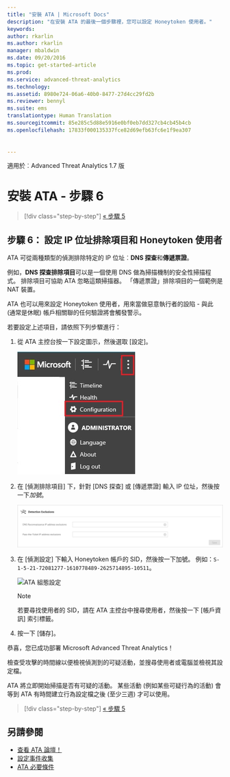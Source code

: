 ```yaml
---
title: "安裝 ATA | Microsoft Docs"
description: "在安裝 ATA 的最後一個步驟裡，您可以設定 Honeytoken 使用者。"
keywords: 
author: rkarlin
ms.author: rkarlin
manager: mbaldwin
ms.date: 09/20/2016
ms.topic: get-started-article
ms.prod: 
ms.service: advanced-threat-analytics
ms.technology: 
ms.assetid: 8980e724-06a6-40b0-8477-27d4cc29fd2b
ms.reviewer: bennyl
ms.suite: ems
translationtype: Human Translation
ms.sourcegitcommit: 85e285c5d88e5916e0bf0eb7dd327cb4cb45b4cb
ms.openlocfilehash: 17833f000135337fce82d69efb63fc6e1f9ea307


---
```


適用於︰Advanced Threat Analytics 1.7 版



# <a name="install-ata---step-6"></a>安裝 ATA - 步驟 6

>[!div class="step-by-step"]
[« 步驟 5](install-ata-step5.md)

## <a name="step-6-configure--ip-address-exclusions-and-honeytoken-user"></a>步驟 6： 設定 IP 位址排除項目和 Honeytoken 使用者
ATA 可從兩種類型的偵測排除特定的 IP 位址︰**DNS 探查**和**傳遞票證**。 

例如，**DNS 探查排除項目**可以是一個使用 DNS 做為掃描機制的安全性掃描程式。 排除項目可協助 ATA 忽略這類掃描器。 「傳遞票證」排除項目的一個範例是 NAT 裝置。    

ATA 也可以用來設定 Honeytoken 使用者，用來當做惡意執行者的設陷 - 與此 (通常是休眠) 帳戶相關聯的任何驗證將會觸發警示。

若要設定上述項目，請依照下列步驟進行：

1.  從 ATA 主控台按一下設定圖示，然後選取 [設定]。

    ![ATA 組態設定](media/ATA-config-icon.JPG)

2.  在 [偵測排除項目] 下，針對 [DNS 探查] 或 [傳遞票證] 輸入 IP 位址，然後按一下*加號*。

    ![儲存變更](media/ATA-exclusions.png)

3.  在 [偵測設定] 下輸入 Honeytoken 帳戶的 SID，然後按一下加號。 例如：`S-1-5-21-72081277-1610778489-2625714895-10511`。

    ![ATA 組態設定](media/ATA-honeytoken.png)

    > [!NOTE]
    > 若要尋找使用者的 SID，請在 ATA 主控台中搜尋使用者，然後按一下 [帳戶資訊] 索引標籤。 

4.  按一下 [儲存]。


恭喜，您已成功部署 Microsoft Advanced Threat Analytics！

檢查受攻擊的時間線以便檢視偵測到的可疑活動，並搜尋使用者或電腦並檢視其設定檔。

ATA 將立即開始掃描是否有可疑的活動。 某些活動 (例如某些可疑行為的活動) 會等到 ATA 有時間建立行為設定檔之後 (至少三週) 才可以使用。


>[!div class="step-by-step"]
[« 步驟 5](install-ata-step5.md)


## <a name="see-also"></a>另請參閱

- [查看 ATA 論壇！](https://social.technet.microsoft.com/Forums/security/home?forum=mata)
- [設定事件收集](configure-event-collection.md)
- [ATA 必要條件](/advanced-threat-analytics/plan-design/ata-prerequisites)




<!--HONumber=Jan17_HO1-->


